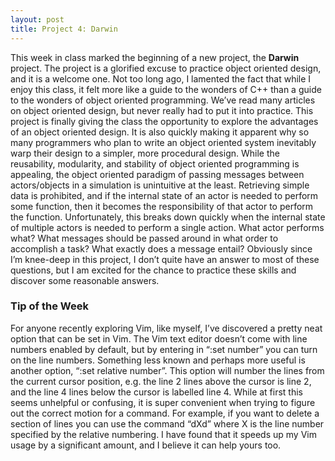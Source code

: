```yaml
---
layout: post
title: Project 4: Darwin
---
```


This week in class marked the beginning of a new project, the **Darwin** project. The project is a glorified excuse to practice object oriented design, and it is a welcome one. Not too long ago, I lamented the fact that while I enjoy this class, it felt more like a guide to the wonders of C++ than a guide to the wonders of object oriented programming. We’ve read many articles on object oriented design, but never really had to put it into practice. This project is finally giving the class the opportunity to explore the advantages of an object oriented design. It is also quickly making it apparent why so many programmers who plan to write an object oriented system inevitably warp their design to a simpler, more procedural design. While the reusability, modularity, and stability of object oriented programming is appealing, the object oriented paradigm of passing messages between actors/objects in a simulation is unintuitive at the least. Retrieving simple data is prohibited, and if the internal state of an actor is needed to perform some function, then it becomes the responsibility of that actor to perform the function. Unfortunately, this breaks down quickly when the internal state of multiple actors is needed to perform a single action. What actor performs what? What messages should be passed around in what order to accomplish a task? What exactly does a message entail? Obviously since I’m knee-deep in this project, I don’t quite have an answer to most of these questions, but I am excited for the chance to practice these skills and discover some reasonable answers.

### Tip of the Week

For anyone recently exploring Vim, like myself, I’ve discovered a pretty neat option that can be set in Vim. The Vim text editor doesn’t come with line numbers enabled by default, but by entering in “:set number” you can turn on the line numbers. Something less known and perhaps more useful is another option, “:set relative number”. This option will number the lines from the current cursor position, e.g. the line 2 lines above the cursor is line 2, and the line 4 lines below the cursor is labelled line 4. While at first this seems unhelpful or confusing, it is super convenient when trying to figure out the correct motion for a command. For example, if you want to delete a section of lines you can use the command “dXd” where X is the line number specified by the relative numbering. I have found that it speeds up my Vim usage by a significant amount, and I believe it can help yours too.
